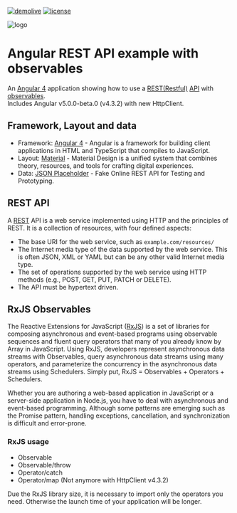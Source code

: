 [![demolive](https://img.shields.io/badge/demo-live-green.svg)](http://angularrest.jerouw.nl/)
[![license](https://img.shields.io/npm/l/express.svg)](https://github.com/jeroenouw/AngularREST/blob/master/LICENSE/)

![logo](https://jerouw.nl/wp-content/uploads/2017/07/angularrxjsrest.png "Logo") 

# Angular REST API example with observables

An [Angular 4](https://angular.io) application showing how to use a [REST(Restful)](https://en.wikipedia.org/wiki/Representational_state_transfer) [API](https://en.wikipedia.org/wiki/Application_programming_interface) with [observables](http://reactivex.io/rxjs/class/es6/Observable.js~Observable.html).  
Includes Angular v5.0.0-beta.0 (v4.3.2) with new HttpClient.

## Framework, Layout and data
* Framework: [Angular 4](https://angular.io) - Angular is a framework for building client applications in HTML and TypeScript that compiles to JavaScript.
* Layout: [Material](https://material.io/) - Material Design is a unified system that combines theory, resources, and tools for crafting digital experiences.
* Data: [JSON Placeholder](https://jsonplaceholder.typicode.com/) - Fake Online REST API for Testing and Prototyping.

## REST API
A [REST](https://en.wikipedia.org/wiki/Representational_state_transfer) API is a web service implemented using HTTP and the principles of REST. It is a collection of resources, with four defined aspects:

* The base URI for the web service, such as `example.com/resources/`
* The Internet media type of the data supported by the web service. This is often JSON, XML or YAML but can be any other valid Internet media type.
* The set of operations supported by the web service using HTTP methods (e.g., POST, GET, PUT, PATCH or DELETE).
* The API must be hypertext driven.

## RxJS Observables
The Reactive Extensions for JavaScript ([RxJS](https://github.com/Reactive-Extensions/RxJS)) is a set of libraries for composing asynchronous and event-based programs using observable sequences and fluent query operators that many of you already know by Array in JavaScript. Using RxJS, developers represent asynchronous data streams with Observables, query asynchronous data streams using many operators, and parameterize the concurrency in the asynchronous data streams using Schedulers. Simply put, RxJS = Observables + Operators + Schedulers.  

Whether you are authoring a web-based application in JavaScript or a server-side application in Node.js, you have to deal with asynchronous and event-based programming. Although some patterns are emerging such as the Promise pattern, handling exceptions, cancellation, and synchronization is difficult and error-prone.

### RxJS usage
* Observable
* Observable/throw
* Operator/catch
* Operator/map (Not anymore with HttpClient v4.3.2)

Due the RxJS library size, it is necessary to import only the operators you need. Otherwise the launch time of your application will be longer.
